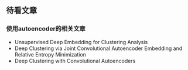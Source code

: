 ## 待看文章

### 使用autoencoder的相关文章

- Unsupervised Deep Embedding for Clustering Analysis
- Deep Clustering via Joint Convolutional Autoencoder Embedding and Relative Entropy Minimization
- Deep Clustering with Convolutional Autoencoders
